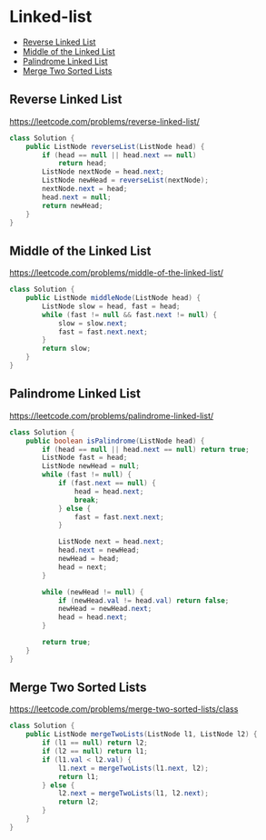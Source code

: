 # Linked-list

+ [Reverse Linked List](#reverse-linked-list)
+ [Middle of the Linked List](#middle-of-the-linked-list)
+ [Palindrome Linked List](#palindrome-linked-list)
+ [Merge Two Sorted Lists](#merge-two-sorted-lists)

## Reverse Linked List

https://leetcode.com/problems/reverse-linked-list/

```java
class Solution {
    public ListNode reverseList(ListNode head) {
        if (head == null || head.next == null)
            return head;
        ListNode nextNode = head.next;
        ListNode newHead = reverseList(nextNode);
        nextNode.next = head;
        head.next = null;
        return newHead;
    }
}
```

## Middle of the Linked List

https://leetcode.com/problems/middle-of-the-linked-list/

```java
class Solution {
    public ListNode middleNode(ListNode head) {
        ListNode slow = head, fast = head;
        while (fast != null && fast.next != null) {
            slow = slow.next;
            fast = fast.next.next;
        }
        return slow;
    }
}
```

## Palindrome Linked List

https://leetcode.com/problems/palindrome-linked-list/

```java
class Solution {
    public boolean isPalindrome(ListNode head) {
        if (head == null || head.next == null) return true;
        ListNode fast = head;
        ListNode newHead = null;
        while (fast != null) {
            if (fast.next == null) {
                head = head.next;
                break;
            } else {
                fast = fast.next.next;
            }

            ListNode next = head.next;
            head.next = newHead;
            newHead = head;
            head = next;
        }

        while (newHead != null) {
            if (newHead.val != head.val) return false;
            newHead = newHead.next;
            head = head.next;
        }

        return true;
    }
}
```

## Merge Two Sorted Lists

https://leetcode.com/problems/merge-two-sorted-lists/class

```java
class Solution {
    public ListNode mergeTwoLists(ListNode l1, ListNode l2) {
        if (l1 == null) return l2;
        if (l2 == null) return l1;
        if (l1.val < l2.val) {
            l1.next = mergeTwoLists(l1.next, l2);
            return l1;
        } else {
            l2.next = mergeTwoLists(l1, l2.next);
            return l2;
        }
    }
}
```
